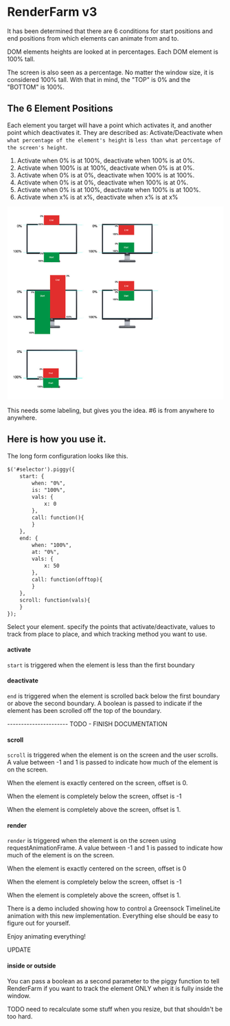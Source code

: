 RenderFarm v3
==============================
It has been determined that there are 6 conditions for start positions and end positions from which elements can animate from and to.

DOM elements heights are looked at in percentages. Each DOM element is 100% tall.

The screen is also seen as a percentage. No matter the window size, it is considered 100% tall. With that in mind, the "TOP" is 0% and the "BOTTOM" is 100%.


The 6 Element Positions
---
Each element you target will have a point which activates it, and another point which deactivates it. They are described as: Activate/Deactivate when `what percentage of the element's height` is `less than what percentage of the screen's height`.

 1. Activate when 0% is at 100%, deactivate when 100% is at 0%.
 2. Activate when 100% is at 100%, deactivate when 0% is at 0%.
 3. Activate when 0% is at 0%, deactivate when 100% is at 100%.
 4. Activate when 0% is at 0%, deactivate when 100% is at 0%.
 5. Activate when 0% is at 100%, deactivate when 100% is at 100%.
 6. Activate when x% is at x%, deactivate when x% is at x%

![](img/howtofarm.jpg)

This needs some labeling, but gives you the idea. #6 is from anywhere to anywhere.

Here is how you use it.
--

The long form configuration looks like this.

    $('#selector').piggy({
		start: {
			when: "0%",
			is: "100%",
			vals: {
				x: 0
			},
			call: function(){
			}
		},
		end: {
			when: "100%",
			at: "0%",
			vals: {
				x: 50
			},
			call: function(offtop){
			}
		},
		scroll: function(vals){
		}
    });



Select your element. specify the points that activate/deactivate, values to track from place to place, and which tracking method you want to use.

#### activate ####
`start` is triggered when the element is less than the first boundary

#### deactivate ####
`end` is triggered when the element is scrolled back below the first boundary or above the second boundary. A boolean is passed to indicate if the element has been scrolled off the top of the boundary.


---------------------- TODO - FINISH DOCUMENTATION


#### scroll ####
`scroll` is triggered when the element is on the screen and the user scrolls. A value between -1 and 1 is passed to indicate how much of the element is on the screen.

When the element is exactly centered on the screen, offset is 0.

When the element is completely below the screen, offset is -1

When the element is completely above the screen, offset is 1.

#### render ####
`render` is triggered when the element is on the screen using requestAnimationFrame. A value between -1 and 1 is passed to indicate how much of the element is on the screen.

When the element is exactly centered on the screen, offset is 0

When the element is completely below the screen, offset is -1

When the element is completely above the screen, offset is 1.

There is a demo included showing how to control a Greensock TimelineLite animation with this new implementation. Everything else should be easy to figure out for yourself.

Enjoy animating everything!


UPDATE
#### inside or outside ####
You can pass a boolean as a second parameter to the piggy function to tell RenderFarm if you want to track the element ONLY when it is fully inside the window.

TODO
need to recalculate some stuff when you resize, but that shouldn't be too hard.

